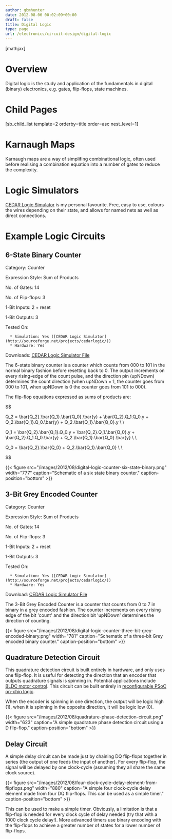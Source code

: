 ```yaml
---
author: gbmhunter
date: 2012-08-06 00:02:09+00:00
draft: false
title: Digital Logic
type: page
url: /electronics/circuit-design/digital-logic
---
```


[mathjax]




# Overview




Digital logic is the study and application of the fundamentals in digital (binary) electronics, e.g. gates, flip-flops, state machines.




# Child Pages




[sb_child_list template=2 orderby=title order=asc nest_level=1]




# Karnaugh Maps




Karnaugh maps are a way of simplifing combinational logic, often used before realising a combination equation into a number of gates to reduce the complexity.




# Logic Simulators




[CEDAR Logic Simulator](http://sourceforge.net/projects/cedarlogic/) is my personal favourite. Free, easy to use, colours the wires depending on their state, and allows for named nets as well as direct connections.




# Example Logic Circuits




## 6-State Binary Counter




Category: Counter  

 Expression Style: Sum of Products  

 No. of Gates: 14  

 No. of Flip-flops:  3  

 1-Bit Inputs: 2 + reset  

 1-Bit Outputs: 3  

 Tested On:





	  * Simulation: Yes ([CEDAR Logic Simulator](http://sourceforge.net/projects/cedarlogic/))
	  * Hardware: Yes



Downloads: [CEDAR Logic Simulator File](https://docs.google.com/open?id=0B9GgsT_bUc27SW5sTGZDSlhWQkU)







The 6-state binary counter is a counter which counts from 000 to 101 in the normal binary fashion before resetting back to 0. The output increments on every rising-edge of the count pulse, and the direction pin (upNDown) determines the count direction (when upNDown = 1, the counter goes from 000 to 101, when upNDown is 0 the counter goes from 101 to 000).




The flip-flop equations expressed as sums of products are:




$$  

Q_2 = \bar{Q_2}.\bar{Q_1}.\bar{Q_0}.\bar{y} + \bar{Q_2}.Q_1.Q_0.y + Q_2.\bar{Q_1}.Q_0.\bar{y} + Q_2.\bar{Q_1}.\bar{Q_0}.y \\ \\  

 Q_1 = \bar{Q_2}.\bar{Q_1}.Q_0.y + \bar{Q_2}.Q_1.\bar{Q_0}.y + \bar{Q_2}.Q_1.Q_0.\bar{y} + Q_2.\bar{Q_1}.\bar{Q_0}.\bar{y} \\ \\  

 Q_0 = \bar{Q_2}.\bar{Q_0} + Q_2.\bar{Q_1}.\bar{Q_0} \\ \\  

$$





{{< figure src="/images/2012/08/digital-logic-counter-six-state-binary.png" width="777" caption="Schematic of a six state binary counter." caption-position="bottom" >}}


## 3-Bit Grey Encoded Counter




Category: Counter  

 Expression Style: Sum of Products  

 No. of Gates: 14  

 No. of Flip-flops: 3  

 1-Bit Inputs: 2 + reset  

 1-Bit Outputs: 3  

 Tested On:





	  * Simulation: Yes ([CEDAR Logic Simulator](http://sourceforge.net/projects/cedarlogic/))
	  * Hardware: Yes



Download: [CEDAR Logic Simulator File](https://docs.google.com/open?id=0B9GgsT_bUc27REVITzhmQk9DMk0)




The 3-Bit Grey Encoded Counter is a counter that counts from 0 to 7 in binary in a grey encoded fashion. The counter increments on every rising edge of the bit 'count' and the direction bit 'upNDown' determines the direction of counting.


{{< figure src="/images/2012/08/digital-logic-counter-three-bit-grey-encoded-binary.png" width="781" caption="Schematic of a three-bit Grey encoded binary counter." caption-position="bottom" >}}


## Quadrature Detection Circuit




This quadrature detection circuit is built entirely in hardware, and only uses one flip-flop. It is useful for detecting the direction that an encoder that outputs quadrature signals is spinning in. Potential applications include [BLDC motor control](http://blog.mbedded.ninja/electronics/circuit-design/bldc-motor-control). This circuit can be built entirely in [reconfigurable PSoC on-chip logic](http://blog.mbedded.ninja/programming/microcontrollers/psoc).




When the encoder is spinning in one direction, the output will be logic high (1), when it is spinning in the opposite direction, it will be logic low (0).


{{< figure src="/images/2012/08/quadrature-phase-detection-circuit.png" width="623" caption="A simple quadrature phase detection circuit using a D flip-flop." caption-position="bottom" >}}


## Delay Circuit




A simple delay circuit can be made just by chaining DQ flip-flops together in series (the output of one feeds the input of another). For every flip-flop, the signal will be delayed by one clock-cycle (assuming they all share the same clock source).


{{< figure src="/images/2012/08/four-clock-cycle-delay-element-from-flipflops.png" width="880" caption="A simple four clock-cycle delay element made from four DQ flip-flops. This can be used as a simple timer." caption-position="bottom" >}}


This can be used to make a simple timer. Obviously, a limitation is that a flip-flop is needed for every clock cycle of delay needed (try that with a 1000 clock cycle delay!). More advanced timers use binary encoding with the flip-flops to achieve a greater number of states for a lower number of flip-flops.
